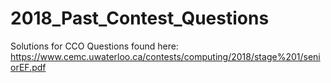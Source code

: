 # 2018_Past_Contest_Questions
Solutions for CCO Questions found here: https://www.cemc.uwaterloo.ca/contests/computing/2018/stage%201/seniorEF.pdf
